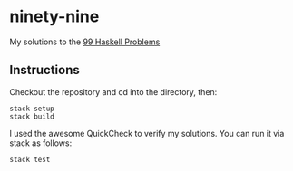 # ninety-nine
My solutions to the [99 Haskell Problems](https://wiki.haskell.org/99_questions)

## Instructions

Checkout the repository and cd into the directory, then:

    stack setup
    stack build

I used the awesome QuickCheck to verify my solutions. You can run it via stack as follows:

    stack test
